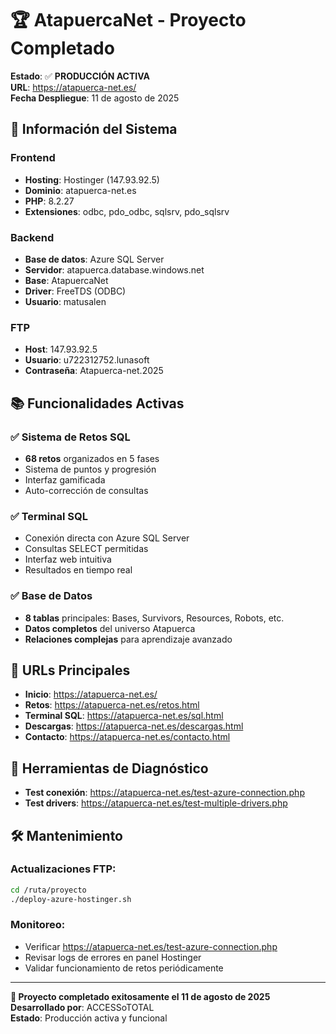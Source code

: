 # 🏆 AtapuercaNet - Proyecto Completado

**Estado**: ✅ **PRODUCCIÓN ACTIVA**  
**URL**: https://atapuerca-net.es/  
**Fecha Despliegue**: 11 de agosto de 2025

## 🎯 **Información del Sistema**

### **Frontend**
- **Hosting**: Hostinger (147.93.92.5)
- **Dominio**: atapuerca-net.es
- **PHP**: 8.2.27
- **Extensiones**: odbc, pdo_odbc, sqlsrv, pdo_sqlsrv

### **Backend** 
- **Base de datos**: Azure SQL Server
- **Servidor**: atapuerca.database.windows.net
- **Base**: AtapuercaNet
- **Driver**: FreeTDS (ODBC)
- **Usuario**: matusalen

### **FTP**
- **Host**: 147.93.92.5
- **Usuario**: u722312752.lunasoft
- **Contraseña**: Atapuerca-net.2025

## 📚 **Funcionalidades Activas**

### ✅ **Sistema de Retos SQL**
- **68 retos** organizados en 5 fases
- Sistema de puntos y progresión
- Interfaz gamificada
- Auto-corrección de consultas

### ✅ **Terminal SQL**
- Conexión directa con Azure SQL Server
- Consultas SELECT permitidas
- Interfaz web intuitiva
- Resultados en tiempo real

### ✅ **Base de Datos**
- **8 tablas** principales: Bases, Survivors, Resources, Robots, etc.
- **Datos completos** del universo Atapuerca
- **Relaciones complejas** para aprendizaje avanzado

## 🚀 **URLs Principales**

- **Inicio**: https://atapuerca-net.es/
- **Retos**: https://atapuerca-net.es/retos.html
- **Terminal SQL**: https://atapuerca-net.es/sql.html
- **Descargas**: https://atapuerca-net.es/descargas.html
- **Contacto**: https://atapuerca-net.es/contacto.html

## 🔧 **Herramientas de Diagnóstico**

- **Test conexión**: https://atapuerca-net.es/test-azure-connection.php
- **Test drivers**: https://atapuerca-net.es/test-multiple-drivers.php

## 🛠️ **Mantenimiento**

### **Actualizaciones FTP**:
```bash
cd /ruta/proyecto
./deploy-azure-hostinger.sh
```

### **Monitoreo**:
- Verificar https://atapuerca-net.es/test-azure-connection.php
- Revisar logs de errores en panel Hostinger
- Validar funcionamiento de retos periódicamente

---

**🎉 Proyecto completado exitosamente el 11 de agosto de 2025**  
**Desarrollado por**: ACCESSoTOTAL  
**Estado**: Producción activa y funcional